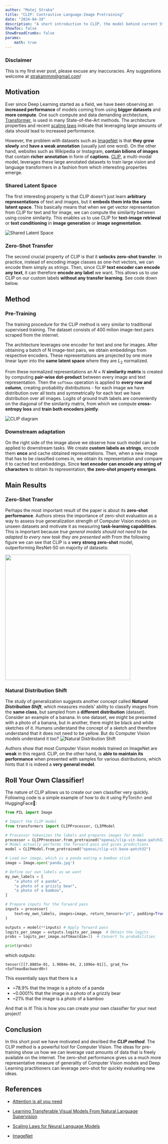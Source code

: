 ```yaml
---
author: "Matej Straka"
title: "CLIP: Contrastive Language-Image Pretraining"
date: "2024-04-19"
description: "A short introduction to CLIP, the model behind current State-of-the-Art Computer Vision models."
ShowToc: false
ShowBreadCrumbs: false
params:
    math: true
---
```


### Disclaimer
This is my first ever post, please excuse any inaccuracies. Any suggestions welcome at strakammm@gmail.com!

## Motivation
Ever since Deep Learning started as a field, we have been observing an __increased performance__ of models
coming from using __bigger datasets__ and __more compute__. One such compute and data demanding architecture, [Transformer](https://arxiv.org/abs/1706.03762),
is used in many State-of-the-Art methods. The architecture properties and recent [scaling laws](https://arxiv.org/abs/2001.08361) indicate that
leveraging large amounts of data should lead to increased performance.

However, the problem with datasets such as [ImageNet](https://arxiv.org/abs/1409.0575) is that __they grow slowly__ and __have a weak annotation__
(usually just one word). On the other hand, websites such as Wikipedia or Instagram, __contain bilions of images__ that
contain __richer annotation__ in form of **captions**. [CLIP](https://arxiv.org/abs/2103.00020), a multi-modal model, leverages these large
annotated datasets to train large vision and language transformers in a fashion from which interesting properties emerge.

### Shared Latent Space
The first interesting property is that CLIP doesn't just learn __arbitrary representations__ of text and images,
but it __embeds them into the same latent space__. This basically means that when we get vector representation from CLIP
for text and for image, we can compute the similarity between using cosine similarity. This enables us to use CLIP
for __text-image retrieval__ or __text conditioning__ in __image generation__ or __image segmentation__.

![Shared Latent Space](images/latent.png)

### Zero-Shot Transfer
The second crucial property of CLIP is that it __unlocks zero-shot transfer__. In practice, instead of encoding image classes
as one-hot vectors, we can encode them simply as *strings*. Then, since CLIP **text encoder can encode any text**, it can
therefore **encode any label** we want. This allows us to use CLIP on our custom labels **without any transfer learning**.
See code down below.

## Method

<a name="diagram_anchor"></a>


### Pre-Training
The training procedure for the CLIP method is very similar to traditional supervised training.
The dataset consists of 400 milion image-text pairs scraped from the internet. 

The architecture leverages one encoder for text and one for images. After obtaining a batch
of N image-text pairs, we obtain embeddings from respective encoders.
These representations are projected by one more linear layer into the **same latent space** where they are
$L_2$ normalized.

From these normalized representations an
$N × N$ **similarity matrix** is created by computing **pair-wise dot-product** 
between every image and text representation.
Then the `softmax` operation is applied to **every row and column**,
creating probability distributions - for each image we
have distribution over all texts and symmetrically for each
text we have distribution over all images. Logits of ground
truth labels are conveniently on the diagonal of the similarity matrix,
from which we compute **cross-entropy loss** and **train both encoders jointly**.

![CLIP diagram](images/main-diagrams.png)

### Downstream adaptation
On the right side of the image above we observe how such model
can be applied to downstream tasks. 
We create **custom labels as strings**, encode them **once** and cache obtained representations. 
Then, when a new image that has to be classified comes in, we obtain its representation and compare
it to cached text embeddings. Since **text encoder can encode any string of characters** to obtain
its representation, **the zero-shot property emerges**.


## Main Results
### Zero-Shot Transfer
Perhaps the most important result of the paper is about its
**zero-shot performance**. Authors stress the importance of
zero-shot evaluation as a way to assess true generalization
strength of Computer Vision models on unseen datasets and
motivate it as measuring **task-learning capabilities**. This is
important because 
*true general models should not need to be adapted to every new task they are presented with*
From the following figure we can see that CLIP is a **very strong zero-shot**
model, outperforming ResNet-50 on majority of datasets:

<img src="images/zs.png" style="width: 400px; margin: auto">


### Natural Distribution Shift
The study of generalization suggests another concept called
***Natural Distribution Shift***, which measures models’ ability
to classify images from the **same class**, but sampled from
a **different distribution** (dataset). Consider an example of a
banana. In one dataset, we might be presented with a photo
of a banana, but in another, there might be black and white
sketches of it. Humans understand the concept of a sketch
and therefore understand that it does not need to be yellow.
But do Computer Vision models understand it too? 
![Natural Distribution Shift](images/rd.png)

Authors show
that most Computer Vision models trained on ImageNet are **weak**
in this regard. CLIP, on the other hand, is **able to maintain
its performance** when presented with samples for various distributions,
which hints that it is indeed a **very general model**.

## Roll Your Own Classifier!
The nature of CLIP allows us to create our own classifier very quickly.
Following code is a simple example of how to do it using PyTorch:fire: and HuggingFace🤗:
```python
from PIL import Image

# Import the CLIP model
from transformers import CLIPProcessor, CLIPModel

# Processor tokenizes the labels and prepares images for model
processor = CLIPProcessor.from_pretrained("openai/clip-vit-base-patch32")
# Model actually performs the forward pass and gives predictions
model = CLIPModel.from_pretrained("openai/clip-vit-base-patch32")

# Load our image, which is a panda eating a bamboo stick
image = Image.open('panda.jpg')

# Define our own labels as we want
my_own_labels = [
    "a photo of a panda",
    "a photo of a grizzly bear",
    "a photo of a bamboo",
]

# Prepare inputs for the forward pass
inputs = processor(
    text=my_own_labels, images=image, return_tensors="pt", padding=True
)

outputs = model(**inputs) # Apply forward pass
logits_per_image = outputs.logits_per_image  # Obtain the logits
probs = logits_per_image.softmax(dim=1)  # Convert to probabilities

print(probs)
```
which outputs:

`tensor([[7.8885e-01, 1.9084e-04, 2.1096e-01]], grad_fn=<SoftmaxBackward0>)`

This essentially says that there is a
- ~78.9% that the image is a photo of a panda
- ~0.0001% that the image is a photo of a grizzly bear
- ~21% that the image is a photo of a bamboo

And that is it! This is how you can create your own classifier for your next project!

## Conclusion
In this short post we have motivated and desribed the ***CLIP method***.
The CLIP method is a powerful tool for Computer Vision.
The ideas for pre-training show us how we can leverage vast amounts
of data that is freely available on the internet.
The zero-shot performance gives us a much more representative measure
of generality of Computer Vision models and Deep Learning practitioners
can leverage zero-shot for quickly evaluating new ideas.

## References

- [Attention is all you need](https://arxiv.org/abs/1706.03762)

- [Learning Transferable Visual Models From Natural Language Supervision](https://arxiv.org/abs/2103.00020)

- [Scaling Laws for Neural Language Models](https://arxiv.org/pdf/2001.08361)

- [ImageNet](https://arxiv.org/abs/1409.0575)